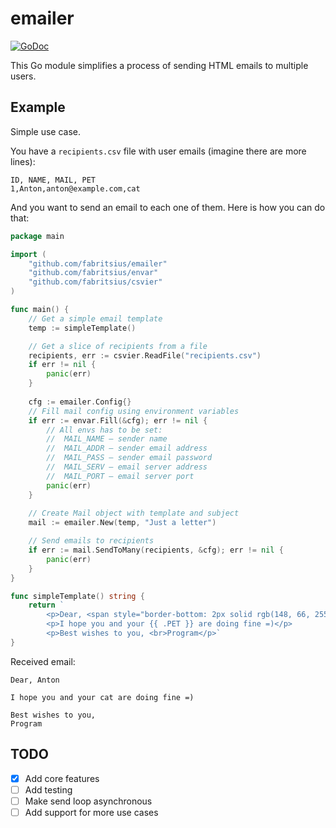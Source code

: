 # emailer

[![GoDoc](https://godoc.org/github.com/fabritsius/emailer?status.svg)](https://godoc.org/github.com/fabritsius/emailer)

This Go module simplifies a process of sending HTML emails to multiple users.

## Example

Simple use case.

You have a `recipients.csv` file with user emails (imagine there are more lines):

```csv
ID, NAME, MAIL, PET
1,Anton,anton@example.com,cat
```

And you want to send an email to each one of them. Here is how you can do that:

```go
package main

import (
	"github.com/fabritsius/emailer"
	"github.com/fabritsius/envar"
	"github.com/fabritsius/csvier"
)

func main() {
	// Get a simple email template
	temp := simpleTemplate()

	// Get a slice of recipients from a file
	recipients, err := csvier.ReadFile("recipients.csv")
	if err != nil {
		panic(err)
	}
	
	cfg := emailer.Config{}
	// Fill mail config using environment variables
	if err := envar.Fill(&cfg); err != nil {
		// All envs has to be set:
		// 	MAIL_NAME – sender name
		// 	MAIL_ADDR – sender email address
		// 	MAIL_PASS – sender email password
		// 	MAIL_SERV – email server address
		// 	MAIL_PORT – email server port
		panic(err)
	}
	
	// Create Mail object with template and subject
	mail := emailer.New(temp, "Just a letter")

	// Send emails to recipients
	if err := mail.SendToMany(recipients, &cfg); err != nil {
		panic(err)
    }
}

func simpleTemplate() string {
	return `
		<p>Dear, <span style="border-bottom: 2px solid rgb(148, 66, 255)">{{ .NAME }}</span></p>
		<p>I hope you and your {{ .PET }} are doing fine =)</p>
		<p>Best wishes to you, <br>Program</p>`
}
```

Received email:

```
Dear, Anton

I hope you and your cat are doing fine =)

Best wishes to you, 
Program
```

## TODO

- [x] Add core features
- [ ] Add testing
- [ ] Make send loop asynchronous
- [ ] Add support for more use cases